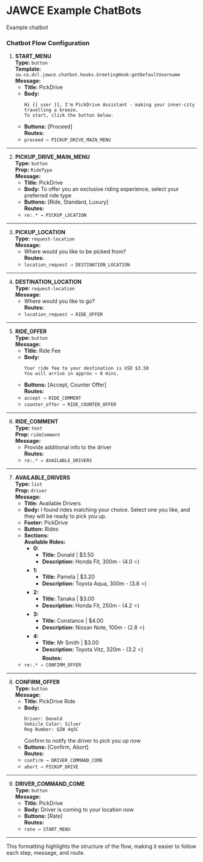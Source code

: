 # JAWCE Example ChatBots
Example chatbot

### **Chatbot Flow Configuration**

1. **START_MENU**  
   **Type:** `button`  
   **Template:** `zw.co.dcl.jawce.chatbot.hooks.GreetingHook:getDefaultUsername`  
   **Message:**
    - **Title:** PickDrive
    - **Body:**
      ```
      Hi {{ user }}, I'm PickDrive Assistant - making your inner-city travelling a breeze.  
      To start, click the button below.  
      ```  
    - **Buttons:** [Proceed]  
      **Routes:**
    - `proceed → PICKUP_DRIVE_MAIN_MENU`

---

2. **PICKUP_DRIVE_MAIN_MENU**  
   **Type:** `button`  
   **Prop:** `RideType`  
   **Message:**
    - **Title:** PickDrive
    - **Body:** To offer you an exclusive riding experience, select your preferred ride type
    - **Buttons:** [Ride, Standard, Luxury]  
      **Routes:**
    - `re:.* → PICKUP_LOCATION`

---

3. **PICKUP_LOCATION**  
   **Type:** `request-location`  
   **Message:**
    - Where would you like to be picked from?  
      **Routes:**
    - `location_request → DESTINATION_LOCATION`

---

4. **DESTINATION_LOCATION**  
   **Type:** `request-location`  
   **Message:**
    - Where would you like to go?  
      **Routes:**
    - `location_request → RIDE_OFFER`

---
5. **RIDE_OFFER**  
   **Type:** `button`  
   **Message:**
    - **Title:** Ride Fee
    - **Body:**
      ```
      Your ride fee to your destination is USD $3.50  
      You will arrive in approx ~ 8 mins.  
      ```  
    - **Buttons:** [Accept, Counter Offer]  
      **Routes:**
    - `accept → RIDE_COMMENT`
    - `counter_offer → RIDE_COUNTER_OFFER`

---
6. **RIDE_COMMENT**  
   **Type:** `text`  
   **Prop:** `rideComment`  
   **Message:**
    - Provide additional info to the driver  
      **Routes:**
    - `re:.* → AVAILABLE_DRIVERS`

---

7. **AVAILABLE_DRIVERS**  
   **Type:** `list`  
   **Prop:** `driver`  
   **Message:**
    - **Title:** Available Drivers
    - **Body:** I found rides matching your choice. Select one you like, and they will be ready to pick you up.
    - **Footer:** PickDrive
    - **Button:** Rides
    - **Sections:**  
      **Available Rides:**
        - **0:**
            - **Title:** Donald | $3.50
            - **Description:** Honda Fit, 300m - (4.0 ⭐)
        - **1:**
            - **Title:** Pamela | $3.20
            - **Description:** Toyota Aqua, 300m - (3.8 ⭐)
        - **2:**
            - **Title:** Tanaka | $3.00
            - **Description:** Honda Fit, 250m - (4.2 ⭐)
        - **3:**
            - **Title:** Constance | $4.00
            - **Description:** Nissan Note, 100m - (2.8 ⭐)
        - **4:**
            - **Title:** Mr Smith | $3.00
            - **Description:** Toyota Vitz, 320m - (3.2 ⭐)  
              **Routes:**
    - `re:.* → CONFIRM_OFFER`

---

8. **CONFIRM_OFFER**  
   **Type:** `button`  
   **Message:**
    - **Title:** PickDrive Ride
    - **Body:**
      ```
      Driver: Donald  
      Vehicle Color: Silver  
      Reg Number: QZW 4q5C  
      ```  
      Confirm to notify the driver to pick you up now
    - **Buttons:** [Confirm, Abort]  
      **Routes:**
    - `confirm → DRIVER_COMMAND_COME`
    - `abort → PICKUP_DRIVE`

---

9. **DRIVER_COMMAND_COME**  
   **Type:** `button`  
   **Message:**
    - **Title:** PickDrive
    - **Body:** Driver is coming to your location now
    - **Buttons:** [Rate]  
      **Routes:**
    - `rate → START_MENU`

---


This formatting highlights the structure of the flow, making it easier to follow each step, message, and route.
